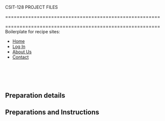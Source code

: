 CSIT-128 PROJECT FILES

======================================================










======================================================
Boilerplate for recipe sites:


<!DOCTYPE html>   <!-- CREATE BOILER PLATE -->
<html lang="en">
<head>
    <meta charset="UTF-8">
    <meta name="viewport" content="width=device-width, initial-scale=1.0">
    <title>Recipe Viewing</title>
    <link rel="stylesheet" href="rec.css">
</head>
<body>
    <div class="navbar">
        <nav>    
            <ul>
                <li><a href="../home.html">Home</a></li>
                <li><a href="../login.html">Log In</a></li>
                <li><a href="#">About Us</a></li>
                <li><a href="#">Contact</a></li>
            </ul>
        </nav>
    </div>
    <div class="page">
        <div class="recipe-info">
            <h1 id="title"></h1> <!--  food name/type -->
            <p id="description"></p> <!-- description -->
            <br><br>
            <h2 id="information">Preparation details</h2> <!-- i.e cooking time, prep time  -->
            <p id="details"></p> <!-- details to be entered here -->
        </div>
        <div class="ing">  <!-- ingredients list, i.e 200g cheese -->
            <h2 id="sub1"></h2>
            <p id="ing1"></p>
            <p id="ing2"></p>
            <p id="ing3"></p>
            <p id="ing4"></p>
            <p id="ing5"></p>
            <p id="ing6"></p>
            <p id="ing7"></p>
            <p id="ing8"></p>
            <p id="ing9"></p>
            <p id="ing10"></p>
        </div>
        <div class="instructs"> <!--  cooking instructions, i.e oven under 80c for 20 minutes / chop carrots until ... -->
            <h2 id="sub2">Preparations and Instructions</h2>
            <p id="inst1"></p>
            <p id="inst2"></p>
            <p id="inst3"></p>
            <p id="inst4"></p>
            <p id="inst5"></p>
            <p id="inst6"></p>
            <p id="inst7"></p>
            <p id="inst8"></p>
            <p id="inst9"></p>
            <p id="inst10"></p>
        </div>
    </div>
</body>
</html>